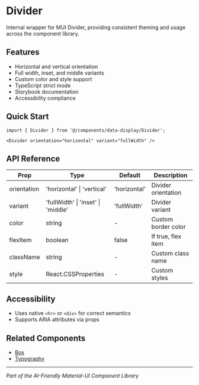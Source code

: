 # Divider

Internal wrapper for MUI Divider, providing consistent theming and usage across the component library.

## Features
- Horizontal and vertical orientation
- Full width, inset, and middle variants
- Custom color and style support
- TypeScript strict mode
- Storybook documentation
- Accessibility compliance

## Quick Start
```tsx
import { Divider } from '@/components/data-display/Divider';

<Divider orientation="horizontal" variant="fullWidth" />
```

## API Reference
| Prop         | Type                              | Default      | Description                  |
|--------------|-----------------------------------|--------------|------------------------------|
| orientation  | 'horizontal' \| 'vertical'        | 'horizontal' | Divider orientation          |
| variant      | 'fullWidth' \| 'inset' \| 'middle'| 'fullWidth'  | Divider variant              |
| color        | string                            | -            | Custom border color          |
| flexItem     | boolean                           | false        | If true, flex item           |
| className    | string                            | -            | Custom class name            |
| style        | React.CSSProperties               | -            | Custom styles                |

## Accessibility
- Uses native `<hr>` or `<div>` for correct semantics
- Supports ARIA attributes via props

## Related Components
- [Box](../Box/README.md)
- [Typography](../Typography/README.md)

---
*Part of the AI-Friendly Material-UI Component Library* 